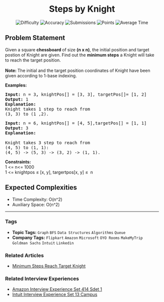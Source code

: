 <h1 align="center">Steps by Knight</h1>

<p align="center">
  <img alt="Difficulty" title="Difficulty" src="https://custom-icon-badges.demolab.com/badge/Difficulty: Medium-1F222E?style=for-the-badge&logoColor=white&logo=fire"/>
  <img alt="Accuracy" title="Accuracy" src="https://custom-icon-badges.demolab.com/badge/Accuracy: 37.32%25-1F222E?style=for-the-badge&logoColor=white&logo=target"/>
  <img alt="Submissions" title="Submissions" src="https://custom-icon-badges.demolab.com/badge/Submissions: 124K+-1F222E?style=for-the-badge&logoColor=white&logo=repo"/>
  <img alt="Points" title="Points" src="https://custom-icon-badges.demolab.com/badge/Points: 4-1F222E?style=for-the-badge&logoColor=white&logo=award"/>
  <img alt="Average Time" title="Average Time" src="https://custom-icon-badges.demolab.com/badge/Average%20Time: 20m-1F222E?style=for-the-badge&logoColor=white&logo=clock"/>
</p>

## Problem Statement

Given a square <b>chessboard </b>of<b> </b>size <b>(n x n)</b>, the initial position and target postion of Knight are given. Find out the <b>minimum steps</b> a Knight will take to reach the target position.<br><br><b>Note: </b>The initial and the target position coordinates of Knight have been given according to 1-base indexing.<br>

<b>Examples:</b>

<pre><b>Input: </b>n = 3<b>, </b>knightPos[] = [3, 3], targetPos[]= [1, 2]<b><br>Output:</b> 1<b><br>Explanation:<br></b>Knight takes 1 step to reach from <br>(3, 3) to (1 ,2).</pre>

<pre><b>Input: </b>n = 6, knightPos[] = [4, 5],targetPos[] = [1, 1]
<b>Output: </b>3
<b>Explanation:</b>

Knight takes 3 step to reach from 
(4, 5) to (1, 1):
(4, 5) -> (5, 3) -> (3, 2) -> (1, 1).</pre>

<b>Constraints:</b><br>1 <= n<= 1000<br>1 <= knightpos ≤ [x, y], targertpos[x, y] ≤  n

## Expected Complexities
- Time Complexity: O(n^2)
- Auxiliary Space: O(n^2)

<hr>

### Tags
- **Topic Tags:** `Graph` `BFS` `Data Structures` `Algorithms` `Queue`
- **Company Tags:** `Flipkart` `Amazon` `Microsoft` `OYO Rooms` `MakeMyTrip` `Goldman Sachs` `Intuit` `Linkedin`

### Related Articles
- [Minimum Steps Reach Target Knight](https://www.geeksforgeeks.org/minimum-steps-reach-target-knight/)

### Related Interview Experiences
- [Amazon Interview Experience Set 414 Sdet 1](httpss://www.geeksforgeeks.org/amazon-interview-experience-set-414-sdet-1/)
- [Intuit Interview Experience Set 13 Campus](https://www.geeksforgeeks.org/intuit-interview-experience-set-13-campus/)
